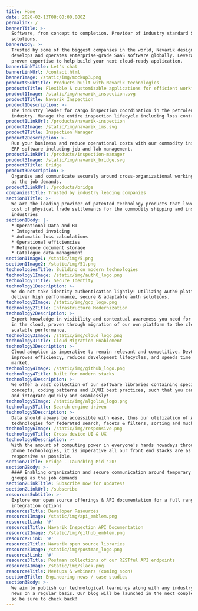 ```yaml
---
title: Home
date: 2020-02-13T08:00:00.000Z
permalink: /
bannerTitle: >-
  Software, from concept to completion. Provider of industry standard SaaS
  solutions.
bannerBody: >-
  Trusted by some of the biggest companies in the world, Navarik designs,
  develops and operates enterprise-grade SaaS software globally. Leverage our
  proven expertise to help build your next cloud-ready application.
bannerLinkTitle: Let's chat
bannerLinkUrl: /contact.html
bannerImage: /static/img/mockup3.png
productsSubtitle: Products built with Navarik technologies
productsTitle: Flexible & customizable applications for efficient workflow and data sharing
product1Image: /static/img/navarik_inspection.svg
product1Title: Navarik Inspection
product1Description: >-
  The industry leader for cargo inspection coordination in the petroleum
  industry. Manage the entire inspection lifecycle including loss control.
product1LinkUrl: /products/navarik-inspection
product2Image: /static/img/navarik_ims.svg
product2Title: Inspection Manager
product2Description: >-
  Run your business and reduce operational costs with our commodity inspection
  ERP software including job and lab management.
product2LinkUrl: /products/inspection-manager
product3Image: /static/img/navarik_bridge.svg
product3Title: Bridge
product3Description: >-
  Organize and communicate securely around cross-organizational working groups
  as the job demands.
product3LinkUrl: /products/bridge
companiesTitle: Trusted by industry leading companies
section1Title: >-
  We are the leading provider of patented technology products that lower the
  cost of physical trade settlements for the commodity shipping and inspection
  industries
section1Body: |-
  * Operational Data and BI
  * Integrated invoicing
  * Automatic loss calculations
  * Operational efficiencies
  * Reference document storage
  * Catalogue data management
section1Image1: /static/img/5.png
section1Image2: /static/img/51.png
technologiesTitle: Building on modern technologies
technology1Image: /static/img/auth0_logo.png
technology1Title: Secure Identity
technology1Description: >-
  We do not take identity authentication lightly! Utilizing Auth0 platform, we
  deliver high performance, secure & adaptable auth solutions.
technology2Image: /static/img/gcp_logo.png
technology2Title: Infrastructure Modernization
technology2Description: >-
  Expert knowledge in visibility and contextual awareness you need for success
  in the cloud, proven through migration of our own platform to the cloud for
  scalable performance.
technology3Image: /static/img/cloud_logo.png
technology3Title: Cloud Migration Enablement
technology3Description: >-
  Cloud adoption is imperative to remain relevant and competitive. DevOps
  improves efficiency, reduces development lifecycles, and speeds time to
  market.
technology4Image: /static/img/github_logo.png
technology4Title: Built for modern stacks
technology4Description: >-
  We offer a vast collection of our software libraries containing specific
  concepts, coding patterns and UX/UI best practices, such that you can build
  and integrate quickly and seamlessly!
technology5Image: /static/img/algolia_logo.png
technology5Title: Search engine driven
technology5Description: >-
  Data should always be accessible with ease, thus our utilization of Aloglia
  technologies for federated search, facets & filters, sorting and much more...
technology6Image: /static/img/responsive.png
technology6Title: Cross device UI & UX
technology6Description: >-
  With the amount of computing power in everyone's hands nowadays through smart
  phone technologies, it is imperative all our front end stacks are as
  responsive as possible.
section2Title: Bridge - Launching Mid '20!
section2Body: >-
  #### Enabling organization and secure communication around temporary working
  groups as the job demands
section2LinkTitle: Subscribe now for updates!
section2LinkUrl: /subscribe
resourcesSubtitle: >-
  Explore our open source offerings & API documentation for a full range of
  integration options
resourcesTitle: Developer Resources
resource1Image: /static/img/api_emblem.png
resource1Link: '#'
resource1Title: Navarik Inspection API Documentation
resource2Image: /static/img/github_emblem.png
resource2Link: '#'
resource2Title: Navarik open source libraries
resource3Image: /static/img/postman_logo.png
resource3Link: '#'
resource3Title: Postman collections of our RESTful API endpoints
resource4Image: /static/img/slack.png
resource4Title: Meetups & webinars (coming soon)
section3Title: Engineering news / case studies
section3Body: >-
  We aim to publish our technological learnings along with any industry related
  news on a regular basis. Our blog will be launched in the next couple of weeks
  so be sure to check back!
---
```


